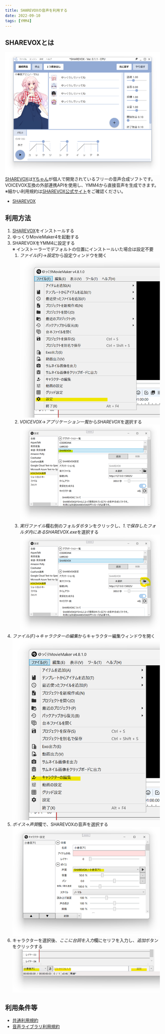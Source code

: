 ```yaml
---
title: SHAREVOXの音声を利用する
date: 2022-09-10
tags: [YMM4]
---
```

## SHAREVOXとは
![スクリーンショット](SHAREVOX_2656.png)
[SHAREVOX](https://www.sharevox.app/)は[Yちゃん](https://twitter.com/y_chan_dev)が個人で開発されているフリーの音声合成ソフトです。  
VOICEVOX互換の外部連携APIを使用し、YMM4から直接音声を生成できます。  
※細かい利用規約は[SHAREVOX公式サイト](https://www.sharevox.app/)をご確認ください。
- [SHAREVOX](https://www.sharevox.app/)

## 利用方法
1. [SHAREVOX](https://www.sharevox.app/)をインストールする
1. ゆっくりMovieMaker4を起動する
1. SHAREVOXをYMM4に設定する  
※ インストーラーでデフォルトの位置にインストールいた場合は設定不要
   1. *ファイル(F)*→*設定*から設定ウィンドウを開く
   ![スクリーンショット](SHAREVOX_3235.png)
   1. *VOICEVOX*→*アプリケーション一覧*から*SHAREVOX*を選択する
   ![スクリーンショット](SHAREVOX_3405.png)
   1. *実行ファイル*欄右側のフォルダボタンをクリックし、*1.*で保存したフォルダ内にある*SHAREVOX.exe*を選択する  
   ![スクリーンショット](SHAREVOX_3629.png)
1. *ファイル(F)*→*キャラクターの編集*からキャラクター編集ウィンドウを開く
![スクリーンショット](SHAREVOX_3828.png)
1. *ボイス*→*声質*欄で、SHAREVOXの音声を選択する
![スクリーンショット](SHAREVOX_3931.png)
1. キャラクターを選択後、*ここに台詞を入力*欄にセリフを入力し、*追加*ボタンをクリックする
![スクリーンショット](SHAREVOX_4000.png)

## 利用条件等
- [共通利用規約](https://www.sharevox.app/terms)
- [音声ライブラリ利用規約](https://www.sharevox.app/characters)